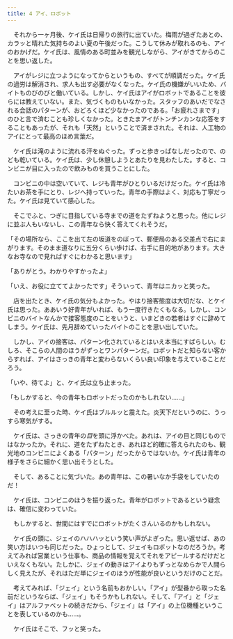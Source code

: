 ```yaml
---
title: 4 アイ、ロボット
---
```


　それから一ヶ月後、ケイ氏は日帰りの旅行に出ていた。梅雨が過ぎたあとの、カラッと晴れた気持ちのよい夏の午後だった。こうして休みが取れるのも、アイのおかげだ。ケイ氏は、風情のある町並みを観光しながら、アイがきてからのことを思い返した。

　アイがレジに立つようになってからというもの、すべてが順調だった。ケイ氏の過労は解消され、求人も出す必要がなくなった。ケイ氏の機嫌がいいため、バイトものびのびと働いている。しかし、ケイ氏はアイがロボットであることを彼らには教えていない。また、気づくものもいなかった。スタッフのあいだでなされる会話のパターンが、おどろくほど少なかったのである。「お疲れさまです」のひと言で済むことも珍しくなかった。ときたまアイがトンチンカンな応答をすることもあったが、それも「天然」ということで済まされた。それは、人工物のアイにとって最高のほめ言葉だ。

　ケイ氏は滝のように流れる汗をぬぐった。ずっと歩きっぱなしだったので、のども乾いている。ケイ氏は、少し休憩しようとあたりを見わたした。すると、コンビニが目に入ったので飲みものを買うことにした。

　コンビニの中は空いていて、レジも青年がひとりいるだけだった。ケイ氏は冷たいお茶を手にとり、レジへ持っていった。青年の手際はよく、対応も丁寧だった。ケイ氏は見ていて感心した。

　そこでふと、つぎに目指している寺までの道をたずねようと思った。他にレジに並ぶ人もいないし、この青年なら快く答えてくれそうだ。

「その場所なら、ここを出て左の坂道をのぼって、郵便局のある交差点で右にまがります。そのまま道なりに五分くらい歩けば、右手に目的地があります。大きなお寺なので見ればすぐにわかると思います」

「ありがとう。わかりやすかったよ」

「いえ、お役に立ててよかったです」そういって、青年はニカッと笑った。

　店を出たとき、ケイ氏の気分もよかった。やはり接客態度は大切だな、とケイ氏は思った。ああいう好青年がいれば、もう一度行きたくもなる。しかし、コンビニのバイトなんかで接客態度のことをいうと、いまどきの若者はすぐに辞めてしまう。ケイ氏は、先月辞めていったバイトのことを思い出していた。

　しかし、アイの接客は、パターン化されているとはいえ本当にすばらしい。むしろ、そこらの人間のほうがずっとワンパターンだ。ロボットだと知らない客からすれば、アイはさっきの青年と変わらないくらい良い印象を与えていることだろう。

「いや、待てよ」と、ケイ氏は立ち止まった。

「もしかすると、今の青年もロボットだったのかもしれない……」

　その考えに至った時、ケイ氏はブルルッと震えた。炎天下だというのに、うっすら寒気がする。

　ケイ氏は、さっきの青年の*目*を頭に浮かべた。あれは、アイの目と同じものではなかったか。それに、道をたずねたとき、あれほど的確に答えられたのも、観光地のコンビニによくある「パターン」だったからではないか。ケイ氏は青年の様子をさらに細かく思い出そうとした。

　そして、あることに気づいた。あの青年は、この暑いなか手袋をしていたのだ！

　ケイ氏は、コンビニのほうを振り返った。青年がロボットであるという疑念は、確信に変わっていた。

　もしかすると、世間にはすでにロボットがたくさんいるのかもしれない。

　ケイ氏の頭に、ジェイのハハハッという笑い声がよぎった。思い返せば、あの笑い方はいつも同じだった。ひょっとして、ジェイもロボットなのだろうか。考えてみれば営業という仕事も、商品の情報を覚えてそれをアピールするだけだといえなくもない。たしかに、ジェイの動きはアイよりもずっとなめらかで人間らしく見えたが、それはただ単にジェイのほうが性能が良いというだけのことだ。

　考えてみれば、「ジェイ」という名前もおかしい。「アイ」が型番から取った名前だというならば、「ジェイ」もそうかもしれない。そして、「アイ」と「ジェイ」はアルファベットの続きだから、「ジェイ」は「アイ」の上位機種ということを表しているのかも……。

　ケイ氏はそこで、フッと笑った。
